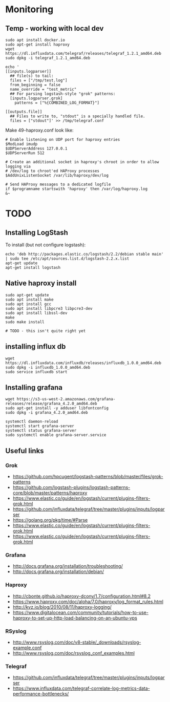 # Monitoring 

## Temp - working with local dev

```
sudo apt install docker.io
sudo apt-get install haproxy
wget https://dl.influxdata.com/telegraf/releases/telegraf_1.2.1_amd64.deb
sudo dpkg -i telegraf_1.2.1_amd64.deb

echo '
[[inputs.logparser]]
  ## file(s) to tail:
  files = ["/tmp/test.log"]
  from_beginning = false
  name_override = "test_metric"
  ## For parsing logstash-style "grok" patterns:
  [inputs.logparser.grok]
    patterns = ["%{COMBINED_LOG_FORMAT}"]

[[outputs.file]]
  ## Files to write to, "stdout" is a specially handled file.
  files = ["stdout"]' >> /tmp/telegraf.conf
```

Make 49-haproxy.conf look like:

```
# Enable listening on UDP port for haproxy entries
$ModLoad imudp
$UDPServerAddress 127.0.0.1
$UDPServerRun 512

# Create an additional socket in haproxy's chroot in order to allow logging via
# /dev/log to chroot'ed HAProxy processes
$AddUnixListenSocket /var/lib/haproxy/dev/log

# Send HAProxy messages to a dedicated logfile
if $programname startswith 'haproxy' then /var/log/haproxy.log
&~
```

# TODO

## Installing LogStash

To install (but not configure logstash):

```
echo 'deb http://packages.elastic.co/logstash/2.2/debian stable main' | sudo tee /etc/apt/sources.list.d/logstash-2.2.x.list
apt-get update
apt-get install logstash
```

## Native haproxy install

```
sudo apt-get update
sudo apt install make
sudo apt install gcc
sudo apt install libpcre3 libpcre3-dev
sudo apt install libssl-dev
make
sudo make install

# TODO - this isn't quite right yet
```

## installing influx db

```
wget https://dl.influxdata.com/influxdb/releases/influxdb_1.0.0_amd64.deb
sudo dpkg -i influxdb_1.0.0_amd64.deb
sudo service influxdb start
```

## Installing grafana

```
wget https://s3-us-west-2.amazonaws.com/grafana-releases/release/grafana_4.2.0_amd64.deb
sudo apt-get install -y adduser libfontconfig
sudo dpkg -i grafana_4.2.0_amd64.deb

systemctl daemon-reload
systemctl start grafana-server
systemctl status grafana-server
sudo systemctl enable grafana-server.service
```

## Useful links

### Grok 
- https://github.com/hpcugent/logstash-patterns/blob/master/files/grok-patterns
- https://github.com/logstash-plugins/logstash-patterns-core/blob/master/patterns/haproxy
- https://www.elastic.co/guide/en/logstash/current/plugins-filters-grok.html
- https://github.com/influxdata/telegraf/tree/master/plugins/inputs/logparser
- https://golang.org/pkg/time/#Parse
- https://www.elastic.co/guide/en/logstash/current/plugins-filters-grok.html
- https://www.elastic.co/guide/en/logstash/current/plugins-filters-grok.html


### Grafana

- http://docs.grafana.org/installation/troubleshooting/
- http://docs.grafana.org/installation/debian/

### Haproxy

- http://cbonte.github.io/haproxy-dconv/1.7/configuration.html#8.2
- https://www.haproxy.com/doc/aloha/7.0/haproxy/log_format_rules.html
- http://kvz.io/blog/2010/08/11/haproxy-logging/
- https://www.digitalocean.com/community/tutorials/how-to-use-haproxy-to-set-up-http-load-balancing-on-an-ubuntu-vps

### RSyslog

- http://www.rsyslog.com/doc/v8-stable/_downloads/rsyslog-example.conf
- http://www.rsyslog.com/doc/rsyslog_conf_examples.html

### Telegraf

- https://github.com/influxdata/telegraf/tree/master/plugins/inputs/logparser
- https://www.influxdata.com/telegraf-correlate-log-metrics-data-performance-bottlenecks/

